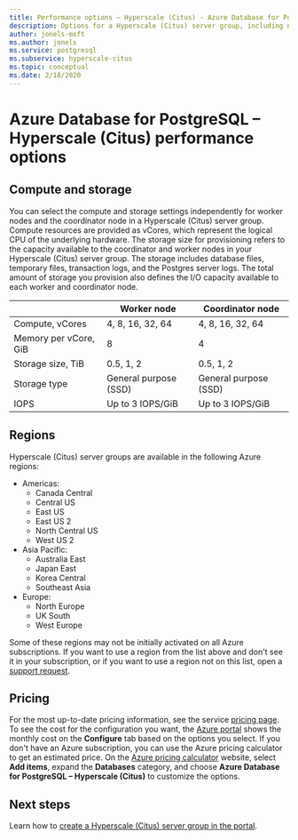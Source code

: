 ```yaml
---
title: Performance options – Hyperscale (Citus) - Azure Database for PostgreSQL
description: Options for a Hyperscale (Citus) server group, including node compute, storage, and regions.
author: jonels-msft
ms.author: jonels
ms.service: postgresql
ms.subservice: hyperscale-citus
ms.topic: conceptual
ms.date: 2/18/2020
---
```


# Azure Database for PostgreSQL – Hyperscale (Citus) performance options

## Compute and storage
 
You can select the compute and storage settings independently for
worker nodes and the coordinator node in a Hyperscale (Citus) server
group.  Compute resources are provided as vCores, which represent
the logical CPU of the underlying hardware. The storage size for
provisioning refers to the capacity available to the coordinator
and worker nodes in your Hyperscale (Citus) server group. The storage
includes  database files, temporary files, transaction logs, and
the Postgres server logs. The total amount of storage you provision
also defines the I/O capacity available to each worker and coordinator
node.
 
|                       | Worker node           | Coordinator node      |
|-----------------------|-----------------------|-----------------------|
| Compute, vCores       | 4, 8, 16, 32, 64      | 4, 8, 16, 32, 64      |
| Memory per vCore, GiB | 8                     | 4                     |
| Storage size, TiB     | 0.5, 1, 2             | 0.5, 1, 2             |
| Storage type          | General purpose (SSD) | General purpose (SSD) |
| IOPS                  | Up to 3 IOPS/GiB      | Up to 3 IOPS/GiB      |


## Regions
Hyperscale (Citus) server groups are available in the following Azure regions:

* Americas:
	* Canada Central
	* Central US
	* East US
	* East US 2
	* North Central US
	* West US 2
* Asia Pacific:
	* Australia East
	* Japan East
	* Korea Central
	* Southeast Asia
* Europe:
	* North Europe
	* UK South
	* West Europe

Some of these regions may not be initially activated on all Azure
subscriptions. If you want to use a region from the list above and don't see it
in your subscription, or if you want to use a region not on this list, open a
[support
request](https://portal.azure.com/#blade/Microsoft_Azure_Support/HelpAndSupportBlade/newsupportrequest).

## Pricing
For the most up-to-date pricing information, see the service
[pricing page](https://azure.microsoft.com/pricing/details/postgresql/).
To see the cost for the configuration you want, the
[Azure portal](https://portal.azure.com/#create/Microsoft.PostgreSQLServer)
shows the monthly cost on the **Configure** tab based on the options you
select. If you don't have an Azure subscription, you can use the Azure pricing
calculator to get an estimated price. On the
[Azure pricing calculator](https://azure.microsoft.com/pricing/calculator/)
website, select **Add items**, expand the **Databases** category, and choose
**Azure Database for PostgreSQL – Hyperscale (Citus)** to customize the
options.
 
## Next steps
Learn how to [create a Hyperscale (Citus) server group in the portal](quickstart-create-hyperscale-portal.md).
